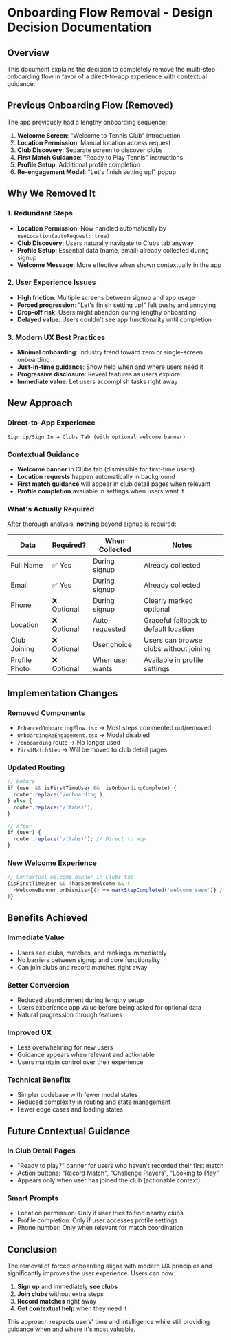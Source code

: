 # Onboarding Flow Removal - Design Decision Documentation

## Overview
This document explains the decision to completely remove the multi-step onboarding flow in favor of a direct-to-app experience with contextual guidance.

## Previous Onboarding Flow (Removed)
The app previously had a lengthy onboarding sequence:
1. **Welcome Screen**: "Welcome to Tennis Club" introduction
2. **Location Permission**: Manual location access request  
3. **Club Discovery**: Separate screen to discover clubs
4. **First Match Guidance**: "Ready to Play Tennis" instructions
5. **Profile Setup**: Additional profile completion
6. **Re-engagement Modal**: "Let's finish setting up!" popup

## Why We Removed It

### 1. **Redundant Steps**
- **Location Permission**: Now handled automatically by `useLocation(autoRequest: true)`
- **Club Discovery**: Users naturally navigate to Clubs tab anyway
- **Profile Setup**: Essential data (name, email) already collected during signup
- **Welcome Message**: More effective when shown contextually in the app

### 2. **User Experience Issues**
- **High friction**: Multiple screens between signup and app usage
- **Forced progression**: "Let's finish setting up!" felt pushy and annoying
- **Drop-off risk**: Users might abandon during lengthy onboarding
- **Delayed value**: Users couldn't see app functionality until completion

### 3. **Modern UX Best Practices**
- **Minimal onboarding**: Industry trend toward zero or single-screen onboarding
- **Just-in-time guidance**: Show help when and where users need it
- **Progressive disclosure**: Reveal features as users explore
- **Immediate value**: Let users accomplish tasks right away

## New Approach

### **Direct-to-App Experience**
```
Sign Up/Sign In → Clubs Tab (with optional welcome banner)
```

### **Contextual Guidance**
- **Welcome banner** in Clubs tab (dismissible for first-time users)
- **Location requests** happen automatically in background
- **First match guidance** will appear in club detail pages when relevant
- **Profile completion** available in settings when users want it

### **What's Actually Required**
After thorough analysis, **nothing** beyond signup is required:

| Data | Required? | When Collected | Notes |
|------|-----------|----------------|-------|
| Full Name | ✅ Yes | During signup | Already collected |
| Email | ✅ Yes | During signup | Already collected |
| Phone | ❌ Optional | During signup | Clearly marked optional |
| Location | ❌ Optional | Auto-requested | Graceful fallback to default location |
| Club Joining | ❌ Optional | User choice | Users can browse clubs without joining |
| Profile Photo | ❌ Optional | When user wants | Available in profile settings |

## Implementation Changes

### **Removed Components**
- `EnhancedOnboardingFlow.tsx` → Most steps commented out/removed
- `OnboardingReEngagement.tsx` → Modal disabled
- `/onboarding` route → No longer used
- `FirstMatchStep` → Will be moved to club detail pages

### **Updated Routing**
```typescript
// Before
if (user && isFirstTimeUser && !isOnboardingComplete) {
  router.replace('/onboarding');
} else {
  router.replace('/(tabs)');
}

// After  
if (user) {
  router.replace('/(tabs)'); // Direct to app
}
```

### **New Welcome Experience**
```typescript
// Contextual welcome banner in Clubs tab
{isFirstTimeUser && !hasSeenWelcome && (
  <WelcomeBanner onDismiss={() => markStepCompleted('welcome_seen')} />
)}
```

## Benefits Achieved

### **Immediate Value**
- Users see clubs, matches, and rankings immediately
- No barriers between signup and core functionality
- Can join clubs and record matches right away

### **Better Conversion**
- Reduced abandonment during lengthy setup
- Users experience app value before being asked for optional data
- Natural progression through features

### **Improved UX**
- Less overwhelming for new users
- Guidance appears when relevant and actionable
- Users maintain control over their experience

### **Technical Benefits**
- Simpler codebase with fewer modal states
- Reduced complexity in routing and state management
- Fewer edge cases and loading states

## Future Contextual Guidance

### **In Club Detail Pages**
- "Ready to play?" banner for users who haven't recorded their first match
- Action buttons: "Record Match", "Challenge Players", "Looking to Play"
- Appears only when user has joined the club (actionable context)

### **Smart Prompts**
- Location permission: Only if user tries to find nearby clubs
- Profile completion: Only if user accesses profile settings
- Phone number: Only when relevant for match coordination

## Conclusion

The removal of forced onboarding aligns with modern UX principles and significantly improves the user experience. Users can now:

1. **Sign up** and immediately **see clubs**
2. **Join clubs** without extra steps
3. **Record matches** right away
4. **Get contextual help** when they need it

This approach respects users' time and intelligence while still providing guidance when and where it's most valuable.